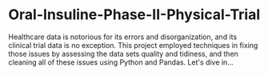 # Oral-Insuline-Phase-II-Physical-Trial
Healthcare data is notorious for its errors and disorganization, and its clinical trial data is no exception. This project employed techniques in fixing those issues by assessing the data sets quality and tidiness, and then cleaning all of these issues using Python and Pandas. Let's dive in...
